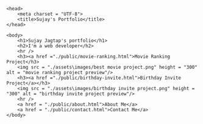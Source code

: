 <!DOCTYPE html>
<html lang ="en">

    <head>
        <meta charset = "UTF-8">
        <title>Sujay's Portfolio</title>  
    </head>

    <body>
        <h1>Sujay Jagtap's portfolio</h1>
        <h2>I'm a web developer</h2>
        <hr />
        <h3><a href ="./public/movie-ranking.html">Movie Ranking Project</h3>
        <img src = "./assets\images/best movie project.png" height = "300" alt = "movie ranking project preview"/>
        <h3><a href ="./public/birthday-invite.html">Birthday Invite Project</a></h3>
        <img src = "./assets\images/birthday invite project.png" height = "300" alt = "birthday invite project preview"/>
        <hr />
        <a href = "./public/about.html">About Me</a>
        <a href = "./public/contact.html">Contact Me</a>
    </body>

</html>
